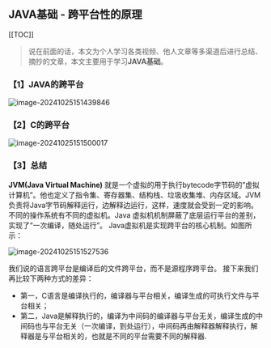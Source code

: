 ## JAVA基础 - 跨平台性的原理

[[TOC]]

> 说在前面的话，本文为个人学习各类视频、他人文章等多渠道后进行总结、摘抄的文章，本文主要用于学习<b>JAVA基础</b>。

### 【1】JAVA的跨平台

![image-20241025151439846](../../../../../../../gitee/qianpz/docs/.vuepress/public/images/image-20241025151439846.png)

### 【2】C的跨平台

![image-20241025151500017](../../../../../../../gitee/qianpz/docs/.vuepress/public/images/image-20241025151500017.png)

### 【3】总结

**JVM(Java Virtual Machine)** 就是一个虚拟的用于执行bytecode字节码的”虚拟计算机”。他也定义了指令集、寄存器集、结构栈、垃圾收集堆、内存区域。JVM负责将Java字节码解释运行，边解释边运行，这样，速度就会受到一定的影响。
不同的操作系统有不同的虚拟机。Java 虚拟机机制屏蔽了底层运行平台的差别，实现了“一次编译，随处运行”。 Java虚拟机是实现跨平台的核心机制。如图所示：

![image-20241025151527536](../../../../../../../gitee/qianpz/docs/.vuepress/public/images/image-20241025151527536.png)

我们说的语言跨平台是编译后的文件跨平台，而不是源程序跨平台。
接下来我们再比较下两种方式的差异：

- 第一，C语言是编译执行的，编译器与平台相关，编译生成的可执行文件与平台相关；
- 第二，Java是解释执行的，编译为中间码的编译器与平台无关，编译生成的中间码也与平台无关（一次编译，到处运行），中间码再由解释器解释执行，解释器是与平台相关的，也就是不同的平台需要不同的解释器.

